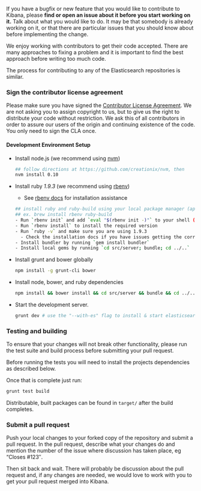 If you have a bugfix or new feature that you would like to contribute to Kibana, please **find or open an issue about it before you start working on it.** Talk about what you would like to do. It may be that somebody is already working on it, or that there are particular issues that you should know about before implementing the change.

We enjoy working with contributors to get their code accepted. There are many approaches to fixing a problem and it is important to find the best approach before writing too much code.

The process for contributing to any of the Elasticsearch repositories is similar.

### Sign the contributor license agreement

Please make sure you have signed the [Contributor License Agreement](http://www.elasticsearch.org/contributor-agreement/). We are not asking you to assign copyright to us, but to give us the right to distribute your code without restriction. We ask this of all contributors in order to assure our users of the origin and continuing existence of the code. You only need to sign the CLA once.

#### Development Environment Setup

- Install node.js (we recommend using [nvm](https://github.com/creationix/nvm))

  ```sh
  ## follow directions at https://github.com/creationix/nvm, then
  nvm install 0.10
  ```

- Install ruby *1.9.3* (we recommend using [rbenv](https://github.com/sstephenson/rbenv))
  - See [rbenv docs](https://github.com/sstephenson/rbenv#installation) for installation assistance

  ```sh
  ## install ruby and ruby-build using your local package manager (apt, brew, etc)
  ## ex. brew install rbenv ruby-build
  - Run `rbenv init` and add `eval "$(rbenv init -)"` to your shell (ex. .bashrc/.bash_profile)
  - Run `rbenv install` to install the required version
  - Run `ruby -v` and make sure you are using 1.9.3
    - Check the installation docs if you have issues getting the correct version
  - Install bundler by running `gem install bundler`
  - Install local gems by running `cd src/server; bundle; cd ../..`
  ```

- Install grunt and bower globally

  ```sh
  npm install -g grunt-cli bower
  ```

- Install node, bower, and ruby dependencies

  ```sh
  npm install && bower install && cd src/server && bundle && cd ../..
  ```

- Start the development server.

  ```sh
  grunt dev # use the "--with-es" flag to install & start elasticsearch too
  ```
### Testing and building

To ensure that your changes will not break other functionality, please run the test suite and build process before submitting your pull request.

Before running the tests you will need to install the projects dependencies as described below.

Once that is complete just run:

```sh
grunt test build
```

Distributable, built packages can be found in `target/` after the build completes.

### Submit a pull request

Push your local changes to your forked copy of the repository and submit a pull request. In the pull request, describe what your changes do and mention the number of the issue where discussion has taken place, eg “Closes #123″.

Then sit back and wait. There will probably be discussion about the pull request and, if any changes are needed, we would love to work with you to get your pull request merged into Kibana.
